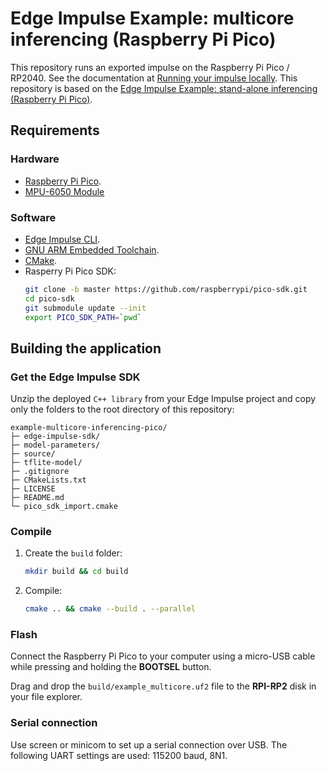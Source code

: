 # Edge Impulse Example: multicore inferencing (Raspberry Pi Pico)

This repository runs an exported impulse on the Raspberry Pi Pico / RP2040. See the documentation at [Running your impulse locally](https://docs.edgeimpulse.com/docs/running-your-impulse-locally-1). This repository is based on the [Edge Impulse Example: stand-alone inferencing (Raspberry Pi Pico)](https://github.com/edgeimpulse/example-standalone-inferencing-pico).

## Requirements

### Hardware

* [Raspberry Pi Pico](https://www.raspberrypi.org/products/raspberry-pi-pico/).
* [MPU-6050 Module](https://www.dfrobot.com/product-880.html)

### Software

* [Edge Impulse CLI](https://docs.edgeimpulse.com/docs/cli-installation).
* [GNU ARM Embedded Toolchain](https://developer.arm.com/tools-and-software/open-source-software/developer-tools/gnu-toolchain/gnu-rm/downloads).
* [CMake](https://cmake.org/install/).
* Rasperry Pi Pico SDK:
   ```bash
   git clone -b master https://github.com/raspberrypi/pico-sdk.git
   cd pico-sdk
   git submodule update --init
   export PICO_SDK_PATH=`pwd`
   ```

## Building the application

### Get the Edge Impulse SDK

Unzip the deployed `C++ library` from your Edge Impulse project and copy only the folders to the root directory of this repository:

   ```
   example-multicore-inferencing-pico/
   ├─ edge-impulse-sdk/
   ├─ model-parameters/
   ├─ source/
   ├─ tflite-model/
   ├─ .gitignore
   ├─ CMakeLists.txt
   ├─ LICENSE
   ├─ README.md
   └─ pico_sdk_import.cmake
   ```

### Compile

1. Create the `build` folder:
   ```bash
   mkdir build && cd build
   ```
1. Compile:
   ```bash
   cmake .. && cmake --build . --parallel
   ```

### Flash

Connect the Raspberry Pi Pico to your computer using a micro-USB cable while pressing and holding the **BOOTSEL** button.

Drag and drop the `build/example_multicore.uf2` file to the **RPI-RP2** disk in your file explorer.

### Serial connection

Use screen or minicom to set up a serial connection over USB. The following UART settings are used: 115200 baud, 8N1.
